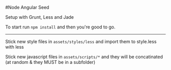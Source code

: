 #Node Angular Seed

Setup with Grunt, Less and Jade

To start run `npm install` and then you're good to go.

----

Stick new style files in `assets/styles/less` and import them to style.less with less


Stick new javascript files in `assets/scripts/*` and they will be concatinated (at random & they MUST be in a subfolder)
